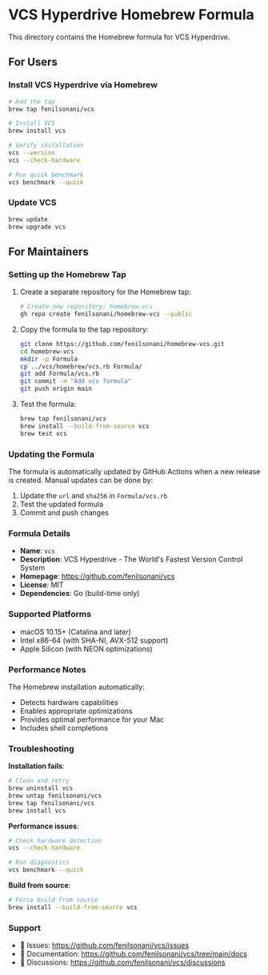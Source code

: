 # VCS Hyperdrive Homebrew Formula

This directory contains the Homebrew formula for VCS Hyperdrive.

## For Users

### Install VCS Hyperdrive via Homebrew

```bash
# Add the tap
brew tap fenilsonani/vcs

# Install VCS
brew install vcs

# Verify installation
vcs --version
vcs --check-hardware

# Run quick benchmark
vcs benchmark --quick
```

### Update VCS

```bash
brew update
brew upgrade vcs
```

## For Maintainers

### Setting up the Homebrew Tap

1. Create a separate repository for the Homebrew tap:
   ```bash
   # Create new repository: homebrew-vcs
   gh repo create fenilsonani/homebrew-vcs --public
   ```

2. Copy the formula to the tap repository:
   ```bash
   git clone https://github.com/fenilsonani/homebrew-vcs.git
   cd homebrew-vcs
   mkdir -p Formula
   cp ../vcs/homebrew/vcs.rb Formula/
   git add Formula/vcs.rb
   git commit -m "Add vcs formula"
   git push origin main
   ```

3. Test the formula:
   ```bash
   brew tap fenilsonani/vcs
   brew install --build-from-source vcs
   brew test vcs
   ```

### Updating the Formula

The formula is automatically updated by GitHub Actions when a new release is created. Manual updates can be done by:

1. Update the `url` and `sha256` in `Formula/vcs.rb`
2. Test the updated formula
3. Commit and push changes

### Formula Details

- **Name**: `vcs`
- **Description**: VCS Hyperdrive - The World's Fastest Version Control System
- **Homepage**: https://github.com/fenilsonani/vcs
- **License**: MIT
- **Dependencies**: Go (build-time only)

### Supported Platforms

- macOS 10.15+ (Catalina and later)
- Intel x86-64 (with SHA-NI, AVX-512 support)
- Apple Silicon (with NEON optimizations)

### Performance Notes

The Homebrew installation automatically:
- Detects hardware capabilities
- Enables appropriate optimizations
- Provides optimal performance for your Mac
- Includes shell completions

### Troubleshooting

**Installation fails**:
```bash
# Clean and retry
brew uninstall vcs
brew untap fenilsonani/vcs
brew tap fenilsonani/vcs
brew install vcs
```

**Performance issues**:
```bash
# Check hardware detection
vcs --check-hardware

# Run diagnostics
vcs benchmark --quick
```

**Build from source**:
```bash
# Force build from source
brew install --build-from-source vcs
```

### Support

- 📧 Issues: https://github.com/fenilsonani/vcs/issues
- 📖 Documentation: https://github.com/fenilsonani/vcs/tree/main/docs
- 💬 Discussions: https://github.com/fenilsonani/vcs/discussions
